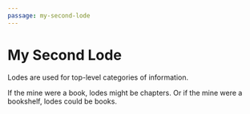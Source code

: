 ```yaml
---
passage: my-second-lode
---
```


# My Second Lode

Lodes are used for top-level categories of information.

If the mine were a book, lodes might be chapters. Or if the mine were a bookshelf, lodes could be books.
